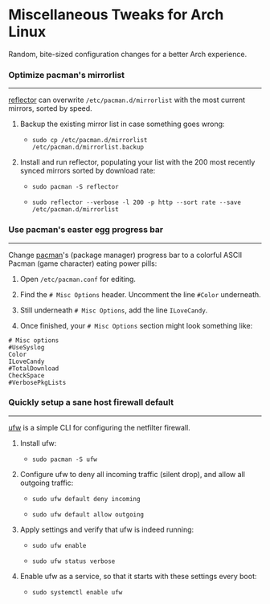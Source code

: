 # Miscellaneous Tweaks for Arch Linux

Random, bite-sized configuration changes for a better Arch experience.

### Optimize pacman's mirrorlist
---

[reflector](https://wiki.archlinux.org/index.php/Reflector) can overwrite ```/etc/pacman.d/mirrorlist``` with the most current mirrors, sorted by speed.

1. Backup the existing mirror list in case something goes wrong:

    * ```sudo cp /etc/pacman.d/mirrorlist /etc/pacman.d/mirrorlist.backup```

2. Install and run reflector, populating your list with the 200 most recently synced mirrors sorted by download rate:

    * ```sudo pacman -S reflector```

    * ```sudo reflector --verbose -l 200 -p http --sort rate --save /etc/pacman.d/mirrorlist```
    
### Use pacman's easter egg progress bar
---

Change [pacman](https://wiki.archlinux.org/index.php/Pacman)'s (package manager) progress bar to a colorful ASCII Pacman (game character) eating power pills:

1. Open ```/etc/pacman.conf``` for editing.

2. Find the ```# Misc Options``` header. Uncomment the line ```#Color``` underneath.

3. Still underneath ```# Misc Options```, add the line ```ILoveCandy```.

4. Once finished, your  ```# Misc Options``` section might look something like:

```
# Misc options
#UseSyslog
Color
ILoveCandy
#TotalDownload
CheckSpace
#VerbosePkgLists
```

### Quickly setup a sane host firewall default
---

[ufw](https://wiki.archlinux.org/index.php/Uncomplicated_Firewall) is a simple CLI for configuring the netfilter firewall.

1. Install ufw:

    * ```sudo pacman -S ufw```
    
2. Configure ufw to deny all incoming traffic (silent drop), and allow all outgoing traffic:

    * ```sudo ufw default deny incoming```
    
    * ```sudo ufw default allow outgoing```
    
3. Apply settings and verify that ufw is indeed running:

    * ```sudo ufw enable```
    
    * ```sudo ufw status verbose```
    
4. Enable ufw as a service, so that it starts with these settings every boot:

    * ```sudo systemctl enable ufw```

    

    

